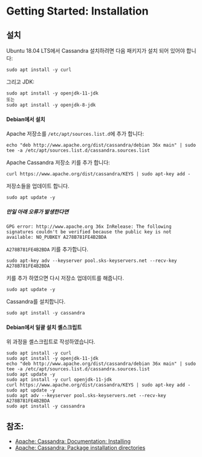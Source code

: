 # Getting Started: Installation

## 설치

Ubuntu 18.04 LTS에서 Cassandra 설치하려면 다음 패키지가 설치 되어 있어야 합니다:

```
sudo apt install -y curl 
```

그리고 JDK:

```
sudo apt install -y openjdk-11-jdk 
또는
sudo apt install -y openjdk-8-jdk
```

#### Debian에서 설치

Apache 저장소를 `/etc/apt/sources.list.d`에 추가 합니다:

```
echo "deb http://www.apache.org/dist/cassandra/debian 36x main" | sudo tee -a /etc/apt/sources.list.d/cassandra.sources.list
```

Apache Cassandra 저장소 키를 추가 합니다:

```
curl https://www.apache.org/dist/cassandra/KEYS | sudo apt-key add -
```

저장소들을 업데이트 합니다.

```
sudo apt update -y
```

##### 만일 아래 오류가 발생한다면

```
GPG error: http://www.apache.org 36x InRelease: The following signatures couldn't be verified because the public key is not available: NO_PUBKEY A278B781FE4B2BDA
```

`A278B781FE4B2BDA` 키를 추가합니다.

```
sudo apt-key adv --keyserver pool.sks-keyservers.net --recv-key A278B781FE4B2BDA
```

키를 추가 하였으면 다시 저장소 업데이트를 해줍니다.

```
sudo apt update -y
```

Cassandra를 설치합니다.

```
sudo apt install -y cassandra
```

#### Debian에서 일괄 설치 셸스크립트

위 과정을 셸스크립트로 작성하였습니다.

```
sudo apt install -y curl
sudo apt install -y openjdk-11-jdk 
echo "deb http://www.apache.org/dist/cassandra/debian 36x main" | sudo tee -a /etc/apt/sources.list.d/cassandra.sources.list
sudo apt update -y
sudo apt install -y curl openjdk-11-jdk
curl https://www.apache.org/dist/cassandra/KEYS | sudo apt-key add -
sudo apt update -y
sudo apt adv --keyserver pool.sks-keyservers.net --recv-key A278B781FE4B2BDA
sudo apt install -y cassandra
```

## 참조:

- [Apache: Cassandra: Documentation: Installing](http://cassandra.apache.org/doc/latest/getting_started/installing.html)
- [Apache: Cassandra: Package installation directories](https://docs.datastax.com/en/archived/cassandra/3.0/cassandra/install/referenceInstallLocatePkg.html)




